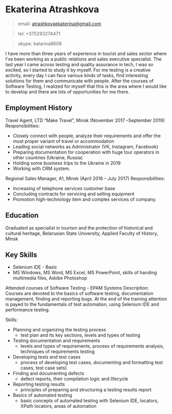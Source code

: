 # **Ekaterina Atrashkova** # 

> email: atrashkovaekaterina@gmail.com

> tel: +375293274471

> skype: katarina8608

I have more than three years of experience in tourist and sales sector where I’ve been working as a public relations and sales executive specialist. The last year I came across testing and quality assurance in tech, I was so excited, so I started to study it by myself. For me testing is a creative activity, every day I can face various kinds of tasks, find interesting solutions for them and communicate with people.
After the courses of Software Testing, I realized for myself that this is the area where I would like to develop and there are lots of opportunities for me there.

Employment History 
------------------
Travel Agent, LTD “Make Travel”, Minsk
(November 2017 –September 2019)
Responsibilities:
* Closely connect with people, analyze their requirements and offer the most proper variant
of travel or accommodation
* Leading social networks as Administrator (VK, Instagram, Facebook)
* Preparing documentation for cooperation with huge tour operators in other countries
(Ukraine, Russia)
* Holding some business trips to the Ukraine in 2019
* Working with CRM system.

Regional Sales Manager, A1, Minsk
(April 2016 – July 2017)
Responsibilities:
* Increasing of telephone services customer base
* Concluding contracts for servicing and selling equipment
* Promotion high-technology item and complex services of company.

Education
----------
Graduated as specialist in tourism and the protection of historical and cultural heritage, Belarusian State University, Applied Faculty of History, Minsk

Key Skills
------------
* Selenium IDE - Basic
* MS Windows, MS Word, MS Excel, MS PowerPoint, skills of handing multimedia files, Adobe Photoshop

Attended courses of Software Testing - EPAM Systems
Description:
Courses are devoted to the basics of software testing, documentation management, finding and reporting bugs. At the end of the training attention is payed to the fundamentals of test automation, using Selenium IDE and performance testing.

Skills: 
* Planning and organizing the testing process 
    - test plan and its key sections, levels and types of testing
* Testing documentation and requirements
    - levels and types of requirements, process of requirements analysis, techniques of
requirements testing
* Developing tests and test cases
    - process of developing test cases, documenting and formatting test cases, test case
sets)
* Finding and documenting defects
    - defect reports, their compilation logic and lifecycle
* Reporting testing results
    - principles of preparing and structuring a testing results report
* Basics of automated testing
    - basic concepts of automated testing with Selenium IDE, locators, XPath locators,
areas of automation



